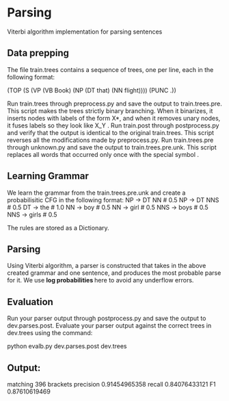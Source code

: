 # Parsing
Viterbi algorithm implementation for parsing sentences

## Data prepping
The file train.trees contains a sequence of trees, one per line, each in the following format:

(TOP (S (VP (VB Book) (NP (DT that) (NN flight)))) (PUNC .))

Run train.trees through preprocess.py and save the output to train.trees.pre. This script makes the trees strictly binary branching. When it binarizes, it inserts nodes with labels of the form X*, and when it removes unary nodes, it fuses labels so they look like X_Y . Run train.post through postprocess.py and verify that the output is identical to the original train.trees. This script reverses all the modifications made by preprocess.py.
Run train.trees.pre through unknown.py and save the output to train.trees.pre.unk. This script replaces all words that occurred only once with the special symbol <unk>.
  
## Learning Grammar
We learn the grammar from the train.trees.pre.unk and create a probabilisitic CFG in the following format:
       NP -> DT NN # 0.5
       NP -> DT NNS # 0.5
       DT -> the # 1.0
       NN -> boy # 0.5
       NN -> girl # 0.5
       NNS -> boys # 0.5
       NNS -> girls # 0.5

The rules are stored as a Dictionary.

## Parsing 
Using Viterbi algorithm, a parser is constructed that takes in the above created grammar and one sentence, and produces the most probable parse for it.
We use <strong> log probabilities </strong> here to avoid any underflow errors.

## Evaluation
Run your parser output through postprocess.py and save the output to dev.parses.post. Evaluate your parser output against the correct trees in dev.trees using the command:

python evalb.py dev.parses.post dev.trees

## Output:
matching	396 brackets
precision	0.91454965358
recall	  0.84076433121
F1	      0.87610619469
